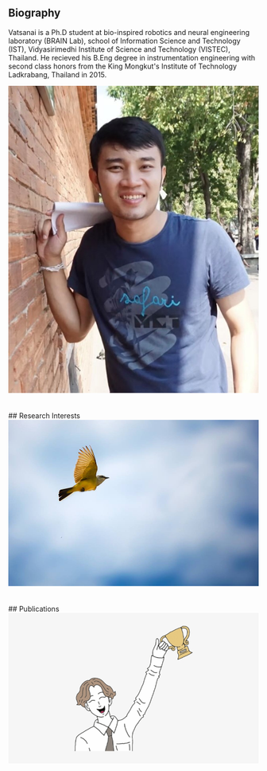 ## Biography

Vatsanai is a Ph.D student at bio-inspired robotics and neural engineering laboratory (BRAIN Lab), school of Information Science and Technology (IST), Vidyasirimedhi Institute of Science and Technology (VISTEC), Thailand. He recieved his B.Eng degree in instrumentation engineering with second class honors from the King Mongkut's Institute of Technology Ladkrabang, Thailand in 2015. 
<p> </p>
<img src="./image/vsj2.jpeg">
 
<br> 
<br>  
<br>  
## Research Interests
<img src="./image/flying.jpeg">
 
<br> 
<br>  
<br>  
## Publications
<img src="./image/success.jpeg">
